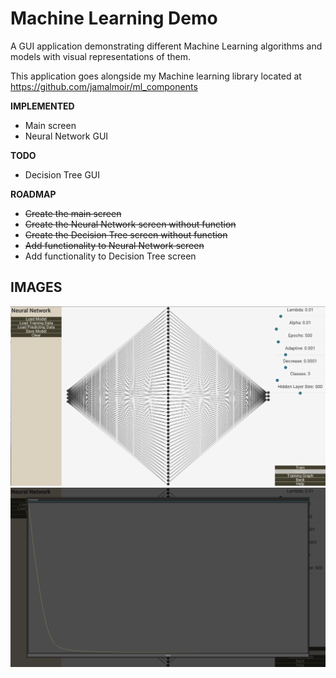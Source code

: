 # Machine Learning Demo #

A GUI application demonstrating different Machine Learning algorithms and models with visual representations of them.

This application goes alongside my Machine learning library located at https://github.com/jamalmoir/ml_components

**IMPLEMENTED**
- Main screen
- Neural Network GUI

**TODO**
- Decision Tree GUI

**ROADMAP**
- ~~Create the main screen~~
- ~~Create the Neural Network screen without function~~
- ~~Create the Decision Tree screen without function~~
- ~~Add functionality to Neural Network screen~~
- Add functionality to Decision Tree screen

## IMAGES ##
![Image of Neural Network](/img/ml_demo_nn.png)
![Image of Neural Network Training Graph](/img/ml_demo_nn_graph.png)
